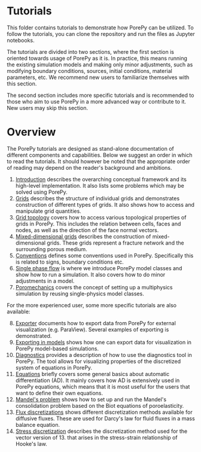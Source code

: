 # Tutorials
This folder contains tutorials to demonstrate how PorePy can be utilized.
To follow the tutorials, you can clone the repository and run the files as Jupyter notebooks.

The tutorials are divided into two sections, where the first section is oriented towards usage of PorePy as it is. 
In practice, this means running the existing simulation models and making only minor adjustments, such as modifying boundary conditions, sources, initial conditions, material parameters, etc. 
We recommend new users to familiarize themselves with this section.

The second section includes more specific tutorials and is recommended to those who aim to use PorePy in a more advanced way or contribute to it. New users may skip this section.

# Overview
The PorePy tutorials are designed as stand-alone documentation of different components and capabilities. 
Below we suggest an order in which to read the tutorials.
It should however be noted that the appropriate order of reading may depend on the reader's background and ambitions.

1. [Introduction](./introduction.ipynb) describes the overarching conceptual framework and its high-level implementation. It also lists some problems which may be solved using PorePy.
2. [Grids](./grids.ipynb) describes the structure of individual grids and demonstrates construction of different types of grids. It also shows how to access and manipulate grid quantities.
3. [Grid topology](./grid_topology.ipynb) covers how to access various topological properties of grids in PorePy. This includes the relation between cells, faces and nodes, as well as the direction of the face normal vectors.
4. [Mixed-dimensional grids](./mixed_dimensional_grids.ipynb) describes the construction of mixed-dimensional grids. These grids represent a fracture network and the surrounding porous medium.
5. [Conventions](./conventions.ipynb) defines some conventions used in PorePy. Specifically this is related to signs, boundary conditions etc.
6. [Single phase flow](./single_phase_flow.ipynb) is where we introduce PorePy model classes and show how to run a simulation. It also covers how to do minor adjustments in a model.
7. [Poromechanics](./poromechanics.ipynb) covers the concept of setting up a multiphysics simulation by reusing single-physics model classes.

For the more experienced user, some more specific tutorials are also available:

8. [Exporter](./exporter.ipynb) documents how to export data from PorePy for external visualization (e.g. ParaView). Several examples of exporting is demonstrated.
9. [Exporting in models](./exporting_models.ipynb) shows how one can export data for visualization in PorePy model-based simulations.
10. [Diagnostics](./diagnostics.ipynb) provides a description of how to use the diagnostics tool in PorePy. The tool allows for visualizing properties of the discretized system of equations in PorePy.
11. [Equations](./equations.ipynb) briefly covers some general basics about automatic differentiation (AD). It mainly covers how AD is extensively used in PorePy equations, which means that it is most useful for the users that want to define their own equations.
12. [Mandel's problem](./mandels_problem.ipynb) shows how to set up and run the Mandel's consolidation problem based on the Biot equations of poroelasticity. 
13. [Flux discretizations](./flux_discretizations.ipynb) shows different discretization methods available for diffusive fluxes. These are used for Darcy's law for fluid fluxes in a mass balance equation. 
14. [Stress discretization](./stress_discretization.ipynb) describes the discretization method used for the vector version of 13. that arises in the stress-strain relationship of Hooke's law.